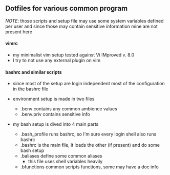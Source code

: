 ## Dotfiles for various common program
*NOTE*: those scripts and setup file may use some system variables defined per user and since those may contain sensitive information mine are not present here

#### vimrc
- my minimalist vim setup tested against Vi IMproved v. 8.0
- I try to not use any external plugin on vim

#### bashrc and similar scripts
- since most of the setup are login independent most of the configuration in the bashrc file

- environment setup is made in two files
  + .benv contains any common ambience values
  + .benv.priv contains sensitive info

- my bash setup is dived into 4 main parts
  + .bash\_profile runs bashrc, so I'm sure every login shell also runs bashrc
  + .bashrc is the main file, it loads the other (if present) and do some bash setup
  + .baliases define some common aliases
    * this file uses shell variables heavily
  + .bfunctions common scripts functions, some may have a doc info
